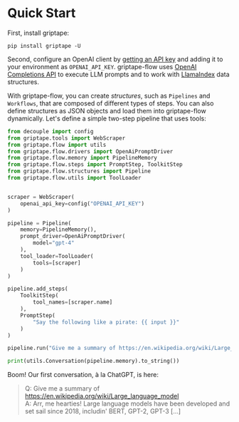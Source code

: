 # Quick Start

First, install griptape:

```
pip install griptape -U
```

Second, configure an OpenAI client by [getting an API key](https://beta.openai.com/account/api-keys) and adding it to your environment as `OPENAI_API_KEY`. griptape-flow uses [OpenAI Completions API](https://platform.openai.com/docs/guides/completion) to execute LLM prompts and to work with [LlamaIndex](https://gpt-index.readthedocs.io/en/latest/index.html) data structures.

With griptape-flow, you can create *structures*, such as `Pipelines` and `Workflows`, that are composed of different types of steps. You can also define structures as JSON objects and load them into griptape-flow dynamically. Let's define a simple two-step pipeline that uses tools:

```python
from decouple import config
from griptape.tools import WebScraper
from griptape.flow import utils
from griptape.flow.drivers import OpenAiPromptDriver
from griptape.flow.memory import PipelineMemory
from griptape.flow.steps import PromptStep, ToolkitStep
from griptape.flow.structures import Pipeline
from griptape.flow.utils import ToolLoader


scraper = WebScraper(
    openai_api_key=config("OPENAI_API_KEY")
)

pipeline = Pipeline(
    memory=PipelineMemory(),
    prompt_driver=OpenAiPromptDriver(
        model="gpt-4"
    ),
    tool_loader=ToolLoader(
        tools=[scraper]
    )
)

pipeline.add_steps(
    ToolkitStep(
        tool_names=[scraper.name]
    ),
    PromptStep(
        "Say the following like a pirate: {{ input }}"
    )
)

pipeline.run("Give me a summary of https://en.wikipedia.org/wiki/Large_language_model")

print(utils.Conversation(pipeline.memory).to_string())

```

Boom! Our first conversation, à la ChatGPT, is here:

> Q: Give me a summary of https://en.wikipedia.org/wiki/Large_language_model  
> A: Arr, me hearties! Large language models have been developed and set sail since 2018, includin' BERT, GPT-2, GPT-3 [...]